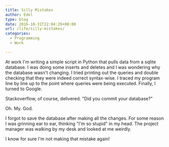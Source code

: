 ```yaml
---
title: Silly Mistakes
author: Edel
type: blog
date: 2016-10-31T22:04:29+00:00
url: /life/silly-mistakes/
categories:
  - Programming
  - Work

---
```

At work I'm writing a simple script in Python that pulls data from a sqlite database. I was doing some inserts and deletes and I was wondering why the database wasn't changing. I tried printing out the queries and double checking that they were indeed correct syntax-wise. I traced my program line by line up to the point where queries were being executed. Finally, I turned to Google.

Stackoverflow, of course, delivered. "Did you commit your database?"

Oh. My. God.

I forgot to save the database after making all the changes. For some reason I was grinning ear to ear, thinking "I'm so stupid" in my head. The project manager was walking by my desk and looked at me weirdly.

I know for sure I'm not making that mistake again!


